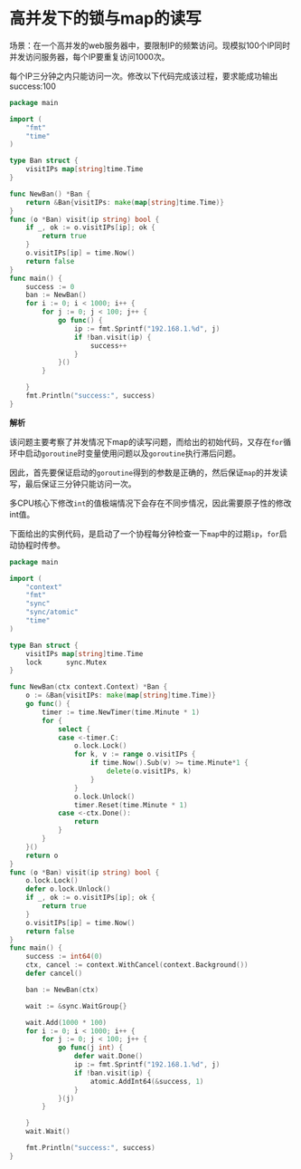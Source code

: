 # 高并发下的锁与map的读写

场景：在一个高并发的web服务器中，要限制IP的频繁访问。现模拟100个IP同时并发访问服务器，每个IP要重复访问1000次。

每个IP三分钟之内只能访问一次。修改以下代码完成该过程，要求能成功输出 success:100

```go
package main

import (
    "fmt"
    "time"
)

type Ban struct {
    visitIPs map[string]time.Time
}

func NewBan() *Ban {
    return &Ban{visitIPs: make(map[string]time.Time)}
}
func (o *Ban) visit(ip string) bool {
    if _, ok := o.visitIPs[ip]; ok {
        return true
    }
    o.visitIPs[ip] = time.Now()
    return false
}
func main() {
    success := 0
    ban := NewBan()
    for i := 0; i < 1000; i++ {
        for j := 0; j < 100; j++ {
            go func() {
                ip := fmt.Sprintf("192.168.1.%d", j)
                if !ban.visit(ip) {
                    success++
                }
            }()
        }

    }
    fmt.Println("success:", success)
}
```

**解析**

该问题主要考察了并发情况下map的读写问题，而给出的初始代码，又存在`for`循环中启动`goroutine`时变量使用问题以及`goroutine`执行滞后问题。

因此，首先要保证启动的`goroutine`得到的参数是正确的，然后保证`map`的并发读写，最后保证三分钟只能访问一次。

多CPU核心下修改`int`的值极端情况下会存在不同步情况，因此需要原子性的修改int值。

下面给出的实例代码，是启动了一个协程每分钟检查一下`map`中的过期`ip`，`for`启动协程时传参。

```go
package main

import (
    "context"
    "fmt"
    "sync"
    "sync/atomic"
    "time"
)

type Ban struct {
    visitIPs map[string]time.Time
    lock      sync.Mutex
}

func NewBan(ctx context.Context) *Ban {
    o := &Ban{visitIPs: make(map[string]time.Time)}
    go func() {
        timer := time.NewTimer(time.Minute * 1)
        for {
            select {
            case <-timer.C:
                o.lock.Lock()
                for k, v := range o.visitIPs {
                    if time.Now().Sub(v) >= time.Minute*1 {
                        delete(o.visitIPs, k)
                    }
                }
                o.lock.Unlock()
                timer.Reset(time.Minute * 1)
            case <-ctx.Done():
                return
            }
        }
    }()
    return o
}
func (o *Ban) visit(ip string) bool {
    o.lock.Lock()
    defer o.lock.Unlock()
    if _, ok := o.visitIPs[ip]; ok {
        return true
    }
    o.visitIPs[ip] = time.Now()
    return false
}
func main() {
    success := int64(0)
    ctx, cancel := context.WithCancel(context.Background())
    defer cancel()

    ban := NewBan(ctx)

    wait := &sync.WaitGroup{}

    wait.Add(1000 * 100)
    for i := 0; i < 1000; i++ {
        for j := 0; j < 100; j++ {
            go func(j int) {
                defer wait.Done()
                ip := fmt.Sprintf("192.168.1.%d", j)
                if !ban.visit(ip) {
                    atomic.AddInt64(&success, 1)
                }
            }(j)
        }

    }
    wait.Wait()

    fmt.Println("success:", success)
}
```

